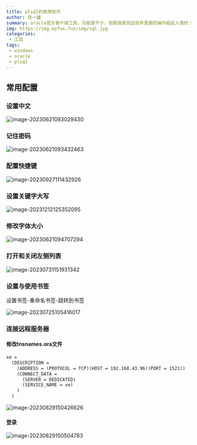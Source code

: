 ```yaml
---
title: plsql的使用技巧
author: 张一雄
summary: oracle官方客户端工具，功能是不少，但是我感觉这软件里面的操作挺反人类的！
img: https://img.myfox.fun/img/sql.jpg
categories:
 - 工具
tags:
 - windows
 - oracle
 - plsql
---
```


## 常用配置

### 设置中文

![image-20230621093029430](https://img.myfox.fun/img/20230621093030.png)

### 记住密码

![image-20230621093432463](https://img.myfox.fun/img/20230621093433.png)

### 配置快捷键

![image-20230927111432926](https://img.myfox.fun/img/20230927111434.png)

### 设置关键字大写

![image-20231212125352095](https://img.myfox.fun/img/20231212125354.png)

### 修改字体大小

![image-20230621094707294](https://img.myfox.fun/img/20230621094708.png)

### 打开和关闭左侧列表

![image-20230731151931342](https://img.myfox.fun/img/20230731151934.png)

### 设置与使用书签

设置书签-重命名书签-跳转到书签

![image-20230725105416017](https://img.myfox.fun/img/20230725105419.png)

### 连接远程服务器

#### 修改tnsnames.ora文件

```txt
xe =
  (DESCRIPTION =
    (ADDRESS = (PROTOCOL = TCP)(HOST = 192.168.43.96)(PORT = 1521))
    (CONNECT_DATA =
      (SERVER = DEDICATED)
      (SERVICE_NAME = xe)
    )
  )
```

![image-20230829150426626](https://img.myfox.fun/img/20230829150427.png)

#### 登录

![image-20230829150504783](https://img.myfox.fun/img/20230829150505.png)





